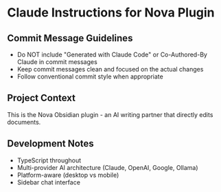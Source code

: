 # Claude Instructions for Nova Plugin

## Commit Message Guidelines
- Do NOT include "Generated with Claude Code" or Co-Authored-By Claude in commit messages
- Keep commit messages clean and focused on the actual changes
- Follow conventional commit style when appropriate

## Project Context
This is the Nova Obsidian plugin - an AI writing partner that directly edits documents.

## Development Notes
- TypeScript throughout
- Multi-provider AI architecture (Claude, OpenAI, Google, Ollama)
- Platform-aware (desktop vs mobile)
- Sidebar chat interface